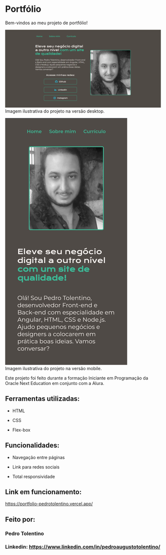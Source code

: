 # Portfólio
Bem-vindos ao meu projeto de portfólio!

![image](https://raw.githubusercontent.com/PedroPaje/portfolio-alura/main/assets/portfolio.png)
Imagem ilustrativa do projeto na versão desktop.

![image](https://raw.githubusercontent.com/PedroPaje/portfolio-alura/main/assets/portfolio-responsivo.png)  
Imagem ilustrativa do projeto na versão mobile.

Este projeto foi feito durante a formação Iniciante em Programação da Oracle Next Education em conjunto com a Alura.

## Ferramentas utilizadas:

* HTML

* CSS

* Flex-box

## Funcionalidades:

* Navegação entre páginas

* Link para redes sociais

* Total responsividade

## Link em funcionamento:

https://portfolio-pedrotolentino.vercel.app/

## Feito por:

### Pedro Tolentino

### Linkedin: https://www.linkedin.com/in/pedroaugustotolentino/
